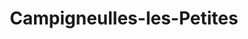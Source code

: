 ---
title: Campigneulles-les-Petites
url: /campigneulles-les-petites/
latitude: 50.45
longitude: 1.747
---